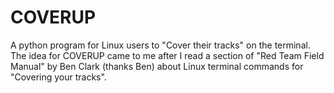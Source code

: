 # COVERUP
A python program for Linux users to "Cover their tracks" on the terminal. The idea for COVERUP came to me after I read a section of "Red Team Field Manual" by Ben Clark (thanks Ben) about Linux terminal commands for "Covering your tracks".
